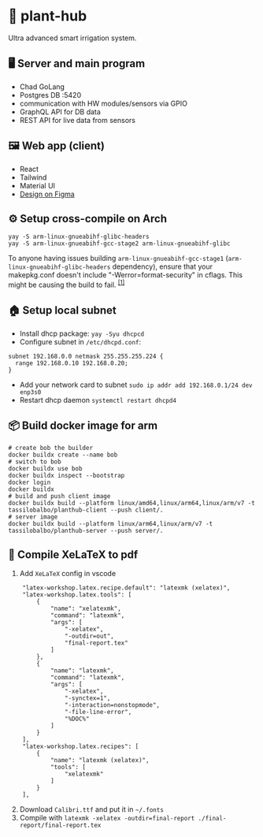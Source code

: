 # 🌱 plant-hub

Ultra advanced smart irrigation system.

## 🖥️ Server and main program

- Chad GoLang
- Postgres DB :5420
- communication with HW modules/sensors via GPIO
- GraphQL API for DB data
- REST API for live data from sensors

## 🖼️ Web app (client)

- React
- Tailwind
- Material UI
- [Design on Figma](https://www.figma.com/file/7gMKRPDOrkKOT5GKmOmfsu/PlantHub?node-id=0%3A1)

## ⚙️ Setup cross-compile on Arch

```
yay -S arm-linux-gnueabihf-glibc-headers
yay -S arm-linux-gnueabihf-gcc-stage2 arm-linux-gnueabihf-glibc
```

To anyone having issues building `arm-linux-gnueabihf-gcc-stage1` (`arm-linux-gnueabihf-glibc-headers` dependency), ensure that your makepkg.conf doesn't include "-Werror=format-security" in cflags. This might be causing the build to fail. <sup>[[1]](https://aur.archlinux.org/packages/arm-linux-gnueabihf-gcc-stage1/#pinned-806072)</sup>

## 🏠 Setup local subnet

- Install dhcp package:
  `yay -Syu dhcpcd`
- Configure subnet in `/etc/dhcpd.conf`:

```
subnet 192.168.0.0 netmask 255.255.255.224 {
  range 192.168.0.10 192.168.0.20;
}
```

- Add your network card to subnet
  `sudo ip addr add 192.168.0.1/24 dev enp3s0`
- Restart dhcp daemon
  `systemctl restart dhcpd4`

## 📦 Build docker image for arm

```
# create bob the builder
docker buildx create --name bob
# switch to bob
docker buildx use bob
docker buildx inspect --bootstrap
docker login
docker buildx
# build and push client image
docker buildx build --platform linux/amd64,linux/arm64,linux/arm/v7 -t tassilobalbo/planthub-client --push client/.
# server image
docker buildx build --platform linux/arm64,linux/arm/v7 -t tassilobalbo/planthub-server --push server/.
```

## 📄 Compile XeLaTeX to pdf

1. Add `XeLaTeX` config in vscode

```
    "latex-workshop.latex.recipe.default": "latexmk (xelatex)",
    "latex-workshop.latex.tools": [
        {
            "name": "xelatexmk",
            "command": "latexmk",
            "args": [
                "-xelatex",
                "-outdir=out",
                "final-report.tex"
            ]
        },
        {
            "name": "latexmk",
            "command": "latexmk",
            "args": [
                "-xelatex",
                "-synctex=1",
                "-interaction=nonstopmode",
                "-file-line-error",
                "%DOC%"
            ]
        }
    ],
    "latex-workshop.latex.recipes": [
        {
            "name": "latexmk (xelatex)",
            "tools": [
                "xelatexmk"
            ]
        }
    ],
```

2. Download `Calibri.ttf` and put it in `~/.fonts`
3. Compile with `latexmk -xelatex -outdir=final-report ./final-report/final-report.tex`
